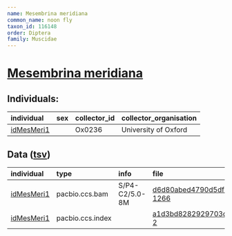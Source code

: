 ```yaml
---
name: Mesembrina meridiana
common_name: noon fly
taxon_id: 116148
order: Diptera
family: Muscidae
---
```


# [Mesembrina meridiana](https://www.ebi.ac.uk/ena/data/taxonomy/v1/taxon/tax-id/116148)

## Individuals:

| individual | sex | collector_id | collector_organisation |
| :--------- | :-: | :----------- | :--------------------- |
| [idMesMeri1](idMesMeri1.md) |  | Ox0236 | University of Oxford |

## Data ([tsv](Mesembrina_meridiana_data.tsv))

| individual | type | info | file |
| :--------- | :--- | :--- | :--- |
| [idMesMeri1](idMesMeri1.md) | pacbio.ccs.bam | S/P4-C2/5.0-8M | [d6d80abed4790d5df62218a1f81af979-1266](https://darwin.cog.sanger.ac.uk/insects/Mesembrina_meridiana/idMesMeri1/genomic_data/pacbio/m64097_200215_175522.ccs.bam) |
| [idMesMeri1](idMesMeri1.md) | pacbio.ccs.index |  | [a1d3bd8282929703cf9194c822ec811d-2](https://darwin.cog.sanger.ac.uk/insects/Mesembrina_meridiana/idMesMeri1/genomic_data/pacbio/m64097_200215_175522.ccs.bam.pbi) |
